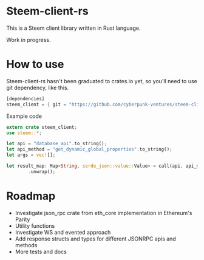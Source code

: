 # Steem-client-rs

This is a Steem client library written in Rust language.

Work in progress.

# How to use

Steem-client-rs hasn't been graduated to crates.io yet, so you'll need to use git dependency, like this.

```rust
[dependencies]
steem_client = { git = "https://github.com/cyberpunk-ventures/steem-client-rs" }
```

Example code
```rust
extern crate steem_client;
use steem::*;

let api = "database_api".to_string();
let api_method = "get_dynamic_global_properties".to_string();
let args = vec![];

let result_map: Map<String, serde_json::value::Value> = call(api, api_method, args)
        .unwrap();
```

# Roadmap

* Investigate json_rpc crate from eth_core implementation in Ethereum's Parity
* Utility functions
* Investigate WS and evented approach
* Add response structs and types for different JSONRPC apis and methods
* More tests and docs
